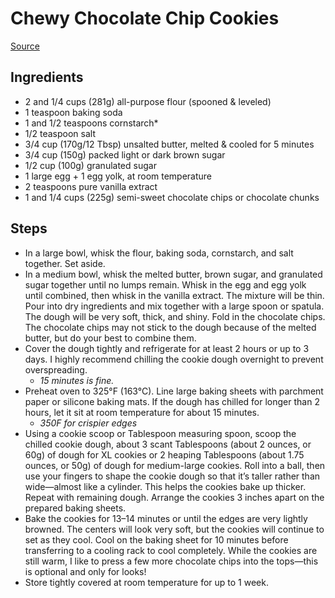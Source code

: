 # Chewy Chocolate Chip Cookies

[Source](https://sallysbakingaddiction.com/chewy-chocolate-chip-cookies/)

## Ingredients

- 2 and 1/4 cups (281g) all-purpose flour (spooned & leveled)
- 1 teaspoon baking soda
- 1 and 1/2 teaspoons cornstarch*
- 1/2 teaspoon salt
- 3/4 cup (170g/12 Tbsp) unsalted butter, melted & cooled for 5 minutes
- 3/4 cup (150g) packed light or dark brown sugar
- 1/2 cup (100g) granulated sugar
- 1 large egg + 1 egg yolk, at room temperature
- 2 teaspoons pure vanilla extract
- 1 and 1/4 cups (225g) semi-sweet chocolate chips or chocolate chunks

## Steps

- In a large bowl, whisk the flour, baking soda, cornstarch, and salt together. Set aside.
- In a medium bowl, whisk the melted butter, brown sugar, and granulated sugar together until no lumps remain. Whisk in the egg and egg yolk until combined, then whisk in the vanilla extract. The mixture will be thin. Pour into dry ingredients and mix together with a large spoon or spatula. The dough will be very soft, thick, and shiny. Fold in the chocolate chips. The chocolate chips may not stick to the dough because of the melted butter, but do your best to combine them.
- Cover the dough tightly and refrigerate for at least 2 hours or up to 3 days. I highly recommend chilling the cookie dough overnight to prevent overspreading.
    - _15 minutes is fine._
- Preheat oven to 325°F (163°C). Line large baking sheets with parchment paper or silicone baking mats. If the dough has chilled for longer than 2 hours, let it sit at room temperature for about 15 minutes.
    - _350F for crispier edges_
- Using a cookie scoop or Tablespoon measuring spoon, scoop the chilled cookie dough, about 3 scant Tablespoons (about 2 ounces, or 60g) of dough for XL cookies or 2 heaping Tablespoons (about 1.75 ounces, or 50g) of dough for medium-large cookies. Roll into a ball, then use your fingers to shape the cookie dough so that it’s taller rather than wide—almost like a cylinder. This helps the cookies bake up thicker. Repeat with remaining dough. Arrange the cookies 3 inches apart on the prepared baking sheets.
- Bake the cookies for 13–14 minutes or until the edges are very lightly browned. The centers will look very soft, but the cookies will continue to set as they cool. Cool on the baking sheet for 10 minutes before transferring to a cooling rack to cool completely. While the cookies are still warm, I like to press a few more chocolate chips into the tops—this is optional and only for looks!
- Store tightly covered at room temperature for up to 1 week.

